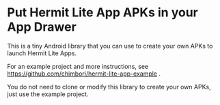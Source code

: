 # Put Hermit Lite App APKs in your App Drawer

This is a tiny Android library that you can use to create your own APKs to launch Hermit Lite Apps.

For an example project and more instructions, see https://github.com/chimbori/hermit-lite-app-example .

You do not need to clone or modify this library to create your own APKs, just use the example project.
